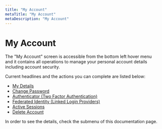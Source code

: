 ```yaml
---
title: "My Account"
metaTitle: "My Account"
metaDescription: "My Account"
---
```

# My Account

The "My Account" screen is accessible from the bottom left hover menu and it contains all operations to manage your personal account details including account security.


Current headlines and the actions you can complete are listed below:

* [My Details](./my-details.md)
* [Change Password](./change-password.md)
* [Authenticator (Two Factor Authentication)](./authenticator-two-factor-authentication.md)
* [Federated Identity (Linked Login Providers)](./federated-identity-linked-login-providers.md)
* [Active Sessions](./active-sessions.md)
* [Delete Account](./delete-account.md)

In order to see the details, check the submenu of this documentation page.





